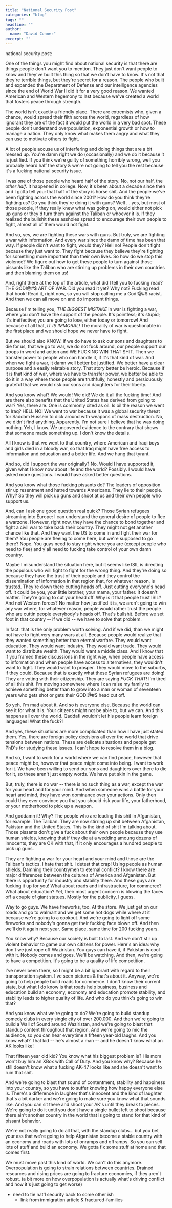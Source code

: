 ```yaml
---
title: "National Security Post"
categories: "blog"
tags: ""
headline: ""
author:
  name: "David Conner"
excerpt: ""
---
```


national security post:

One of the things you might find about national security is that there
are things people don't want you to mention. They just don't want
people to know and they've built this thing so that we don't have to
know. It's not that they're terrible things, but they're secret for a
reason. The people who built and expanded the Department of Defense and
our intelligence agencies since the end of World War II did it for a
very good reason. We wanted American and Western hegemony to last
because we've created a world that fosters peace through strength.

The world isn't exactly a friendly place. There are extremists who,
given a chance, would spread their filth across the world, regardless
of how ignorant they are of the fact it would put the world in a very
bad spot. These people don't understand overpopulation, exponential
growth or how to manage a nation. They only know what makes them angry
and what they can use to motivate others to fight.

A lot of people accuse us of interfering and doing things that are a
bit messed up. You're damn right we do (occasionally) and we do it
because it is justified. If you think we're guilty of something
horribly wrong, well you probably heard half the story & we're not
going to tell you the rest because it's a fucking national security
issue.

I was one of those people who heard half of the story. No, not our
half, the *other half*. It happened in college. Now, it's been about a
decade since then and I gotta tell you: that half of the story is
horse shit. And the people we've been fighting across the world since
2001? How do you think they're fighting us? Do you think they're doing
it with guns? Well ... yes, but most of those people, if they really
knew what was going on, would either not pick up guns or they'd turn
them against the Taliban or whoever it is. If they realized the
bullshit these assholes spread to encourage their own people to fight,
almost all of them would not fight.

And so, yes, we are fighting these wars with guns. But truly, we are
fighting a war with information. And every war since the damn of time
has been that way. If people didn't want to fight, would they? Hell
no! People don't fight because they just want to. They fight because
they believe they're fighting for something more important than their
own lives. So how do we stop this violence? We figure out how to get
these people to turn against those pissants like the Taliban who are
stirring up problems in their own countries and then blaming them on
us!

And, right there at the top of the article, what did I tell you to
fucking read? THE GOD!@#$ ART OF WAR. Did you read it yet? Why not?
Fucking read that book! Read it, right now, so you will stop calling
me a God!@#$ racist. And then we can all move on and do important
things.

Because I'm telling you, *THE BIGGEST MISTAKE* in war is fighting a
war, where you don't have the support of the people. It's pointless;
it's stupid; it's ineffective; you are going to lose, either today or
tomorrow! And because of all that, *IT IS IMMORAL!* The morality of
war is questionable in the first place and we should hope we never
have to fight.

But we should also KNOW: if we do have to ask our sons and daughters
to die for us, that we go to war, we do not fuck around, our people
support our troops in word and action and WE FUCKING WIN THAT
SHIT. Then we transfer power to people who can handle it, if it's that
kind of war. And when we fight a war, it damn well better be
justified. We better have a clear purpose and a easily relatable
story. That story better be heroic. Because if it is that kind of war,
where we have to transfer power, we better be able to do it in a way
where those people are truthfully, honestly and persicuously grateful
that we would risk our sons and daughters for their liberty.

And you know what? We would! We did! We do it all the fucking time!
And are there also benefits that the United States has derived from
going to war? Yes, there are. One is commonly cited as oil. Is oil the
reason we went to Iraq? HELL NO! We went to war because it was a
global security threat for Saddam Hussein to dick around with weapons
of mass destruction. No, we didn't find anything. Apparently. I'm not
sure I believe that he was doing nothing. Yeh, I know. We uncovered
evidence to the contrary that shows that someone made something up. I
don't know the details.

All I know is that we went to that country, where American and Iraqi
boys and girls died in a bloody war, so that Iraq might have free
access to information and education and a better life. And we hung
that tyrant.

And so, did I support the war originally? No. Would I have supported
it, given what I know now about life and the world? Possibly. I would
have asked more questions. I would have asked better questions.

And you know what those fucking pissants do? The leaders of opposition
stir up resentment and hatred towards Americans. They lie to their
people. Why? So they will pick up guns and shoot at us and their own
people who support us.

And, can I ask one good question real quick? Those Syrian refugees
streaming into Europe: I can understand the general desire of people
to flee a warzone. However, right now, they have the chance to bond
together and fight a civil war to take back their country. They might
not get another chance like that. And they want the US to come in and
fight their war for them? You people are fleeing to come here, but
we're supposed to go there? Nope. You guys need to stay right where
you are (except people who need to flee) and y'all need to fucking
take control of your own damn country.

Maybe I misunderstand the situation here, but it seems like ISIL is
directing the populous who will fight to fight for the wrong
thing. And they're doing so because they have the trust of their
people and they control the dissemination of information in that
region that, for whatever reason, is trusted. They're down there
cutting heads off. Just cutting everyone's head off. It could be you,
your little brother, your mama, your father. It doesn't matter.
They're going to cut your head off. Why is it that people trust ISIL?
And not Western forces? No matter how justified it is, we aren't going
to win any war where, for whatever reason, people would rather trust
the people who are cuttin people everybody's heads off. That's
bullshit. Before we set foot in that country -- if we did -- we have
to solve that problem.

In fact: that is the only problem worth solving. And if we did, than
we might not have to fight very many wars at all. Because people would
realize that they wanted something better than eternal warfare. They
would want education. They would want industry. They would want
trade. They would want to distribute wealth. They would want a middle
class. And I know that if you framed these discussions in the right
way, when people have access to information and when people have
access to alternatives, they wouldn't want to fight. They would want
to prosper. They would move to the suburbs, if they could. Because
that is exactly what these Syrian refugees are doing! They are voting
with their citizenship. They are saying *FUCK THAT!* I'm tired of
all this shit. I'm moving somewhere where I can raise my family to
achieve something better than to grow into a man or woman of seventeen
years who gets shot or gets their GOD!@#$ head cut off.

So yeh, I'm mad about it. And so is everyone else. Because the world
can see it for what it is. Your citizens might not be able to, but we
can. And this happens all over the world. Qaddafi wouldn't let his
people learn foreign languages! What the fuck?!

And yes, these situations are more complicated than how I have just
stated them. Yes, there are foreign policy decisions all over the
world that drive tensions between nations. These are delicate
situations and people get PhD's for studying these issues. I can't
hope to resolve them in a blog.

And so, I want to work for a world where we can find peace, however
that peace might be, however that peace might come into being. I want
to work for it. We have been willing to send our sons and daughters
over there to die for it, so these aren't just empty words. We have
put skin in the game.

But, truly, there is no war -- there is no such thing as a war, except
the war for your heart and for your mind. And when someone wins a
battle for your heart and mind, they have won dominance over your
actions. Only then could they ever convince you that you should risk
your life, your fatherhood, or your motherhood to pick up a weapon.

And goddamn it! Why? The people who are leading this shit in
Afganistan, for example. The Taliban. They are now stirring up shit
between Afganistan, Pakistan and the United States. This is the kind
of shit I'm talking about. Those pissants don't give a fuck about
their own people because they use human shields, knowing that if they
die at a wedding amoung dozens of innocents, they are OK with that, if
it only encourages a hundred people to pick up guns.

They are fighting a war for your heart and your mind and those are the
Taliban's tactics. I hate that shit. I detest that crap! Using people
as human shields. Damning their countrymen to eternal conflict? I know
there are major differences between the cultures of America and
Afganistan. But there is opportunity for industry and stability
there. And these guys are fucking it up for you! What about roads and
infrastructure, for commerce? What about education? Yet, their most
urgent concern is blowing the faces off a couple of giant
statues. Mostly for the publicity, I guess.

Way to go guys. We have fireworks, too. At the store. We just get on
our roads and go to walmart and we get some hot dogs while where at it
because we're going to a cookout. And we're going to light off some
fireworks and nobody's gonna get their fucking face blown off. And
then we'll do it again next year. Same place, same time for 200
fucking years.

You know why? Because our society is built to last. And we don't stir
up violent behavior to game our own citizens for power. Here's an
idea: why don't we just rope off Waziristan. You guys can have it, if
Pakistan is cool with it. Nobody comes and goes. We'll be watching.
And then, we're going to have a competition. It's going to be a
quality of life competition.

I've never been there, so I might be a bit ignorant with regard to
their transportation system. I've seen pictures & that's about
it. Anyway, we're going to help people build roads for commerce. I
don't know their current state, but what I do know is that roads help
business, business and education build an economy, economy and
education promote stability, and stability leads to higher quality of
life. And who do you think's going to win that?

And you know what we're going to do? We're going to build standup
comedy clubs in every single city of over 200,000. And then we're
going to build a Wall of Sound around Waziristan, and we're going to
blast that standup content throughout that region. And we're going to
mic the audience, so you can hear everytime a fifteen year-old laughs. And
you know what? That kid -- he's almost a man -- and he doesn't know
what an AK looks like!

That fifteen year old kid? You know what his biggest problem is? His
mom won't buy him an XBox with Call of Duty. And you know why?
Because he still doesn't know what a fucking AK-47 looks like and she
doesn't want to ruin that shit.

And we're going to blast that sound of contentment, stability and
happiness into your country, so you have to suffer knowing how happy
everyone else is. There's a difference in laughter that's innocent and
the kind of laughter that's a bit darker and we're going to make sure
you know what that sounds like. And you can sit there and shoot your
AK's until they break to pieces. We're going to do it until you don't
have a single bullet left to shoot because there ain't another country
in the world that is going to stand for that kind of pissant behavior.

We're not really going to do all that, with the standup clubs... but
you bet your ass that we're going to help Afganistan become a stable
country with an economy and roads with lots of onramps and offramps.
So you can sell lots of stuff and build an economy. We gotta fix some
stuff at home and that comes first.

We must move past this kind of world. We can't do this
anymore. Overpopulation is going to strain relations between
countries. Drained resources and rising prices are going to fracture
economies, if they aren't robust. (a bit more on how overpopulation is
actually what's driving conflict and how it's just going to get worse)

- need to tie nat'l security back to some other ish
  - link from immigration article & fractured-families

